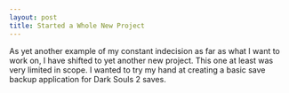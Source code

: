 ```yaml
---
layout: post
title: Started a Whole New Project
---
```


As yet another example of my constant indecision as far as what I want to work on, I have shifted to yet another new project. This one at least was very limited in scope. I wanted to try my hand at creating a basic save backup application for Dark Souls 2 saves. 
